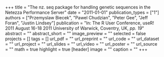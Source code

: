 +++
title = "The nz. seq package for handling genetic sequences in the Netezza Performance Server"
date = "2011-01-01"
publication_types = ["1"]
authors = ["Przemyslaw Biecek", "Pawel Chudzian", "Peter Gee", "Jeff Foran", "Justin Lindsey"]
publication = "In: The R User Conference, useR! 2011 August 16-18 2011 University of Warwick, Coventry, UK, _pp. 19_"
abstract = ""
abstract_short = ""
image_preview = ""
selected = false
projects = []
tags = []
url_pdf = ""
url_preprint = ""
url_code = ""
url_dataset = ""
url_project = ""
url_slides = ""
url_video = ""
url_poster = ""
url_source = ""
math = true
highlight = true
[header]
image = ""
caption = ""
+++
